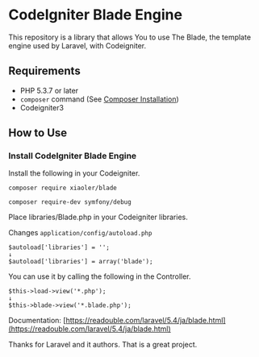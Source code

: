 # CodeIgniter Blade Engine

This repository is a library that allows You to use The Blade, the template engine used by Laravel, with Codeigniter.

## Requirements

* PHP 5.3.7 or later
* `composer` command (See [Composer Installation](https://getcomposer.org/doc/00-intro.md))
* Codeigniter3

## How to Use

### Install CodeIgniter Blade Engine

Install the following in your Codeigniter.

`composer require xiaoler/blade`

`composer require-dev symfony/debug`

Place libraries/Blade.php in your Codeigniter libraries.

Changes `application/config/autoload.php`

~~~
$autoload['libraries'] = '';
↓
$autoload['libraries'] = array('blade');
~~~

You can use it by calling the following in the Controller.

~~~
$this->load->view('*.php');
↓
$this->blade->view('*.blade.php');
~~~

Documentation: [https://readouble.com/laravel/5.4/ja/blade.html](https://readouble.com/laravel/5.4/ja/blade.html)

Thanks for Laravel and it authors. That is a great project.
